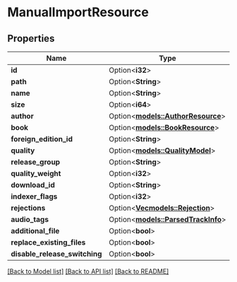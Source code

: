 # ManualImportResource

## Properties

Name | Type | Description | Notes
------------ | ------------- | ------------- | -------------
**id** | Option<**i32**> |  | [optional]
**path** | Option<**String**> |  | [optional]
**name** | Option<**String**> |  | [optional]
**size** | Option<**i64**> |  | [optional]
**author** | Option<[**models::AuthorResource**](AuthorResource.md)> |  | [optional]
**book** | Option<[**models::BookResource**](BookResource.md)> |  | [optional]
**foreign_edition_id** | Option<**String**> |  | [optional]
**quality** | Option<[**models::QualityModel**](QualityModel.md)> |  | [optional]
**release_group** | Option<**String**> |  | [optional]
**quality_weight** | Option<**i32**> |  | [optional]
**download_id** | Option<**String**> |  | [optional]
**indexer_flags** | Option<**i32**> |  | [optional]
**rejections** | Option<[**Vec<models::Rejection>**](Rejection.md)> |  | [optional]
**audio_tags** | Option<[**models::ParsedTrackInfo**](ParsedTrackInfo.md)> |  | [optional]
**additional_file** | Option<**bool**> |  | [optional]
**replace_existing_files** | Option<**bool**> |  | [optional]
**disable_release_switching** | Option<**bool**> |  | [optional]

[[Back to Model list]](../README.md#documentation-for-models) [[Back to API list]](../README.md#documentation-for-api-endpoints) [[Back to README]](../README.md)


